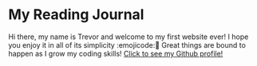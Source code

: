 # My Reading Journal

Hi there, my name is Trevor and welcome to my first website ever! I hope you enjoy it in all of its simplicity :emojicode:🤣 Great things are bound to happen as I grow my coding skills! [Click to see my Github profile!](https://github.com/T-Ingram)

